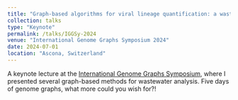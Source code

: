 ```yaml
---
title: "Graph-based algorithms for viral lineage quantification: a wastewater story"
collection: talks
type: "Keynote"
permalink: /talks/IGGSy-2024
venue: "International Genome Graphs Symposium 2024"
date: 2024-07-01
location: "Ascona, Switzerland"
---
```


A keynote lecture at the [International Genome Graphs Symposium](https://iggsy.org), where I presented several graph-based methods for wastewater analysis. Five days of genome graphs, what more could you wish for?!

